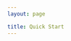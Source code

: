 ```yaml
---
layout: page

title: Quick Start
---
```


<!--
## JAVA\_HOME on Mac OS X

    export JAVA_HOME=`/usr/libexec/java_home`
-->
